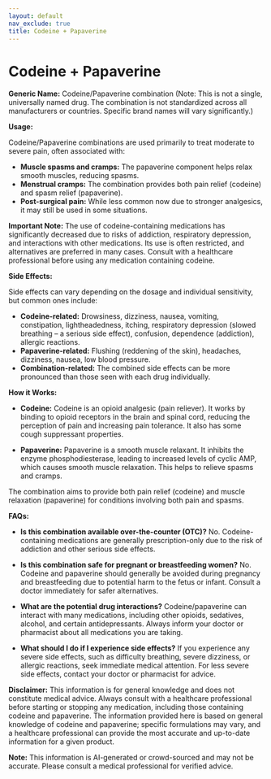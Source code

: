```yaml
---
layout: default
nav_exclude: true
title: Codeine + Papaverine
---
```


# Codeine + Papaverine

**Generic Name:** Codeine/Papaverine combination (Note:  This is not a single, universally named drug.  The combination is not standardized across all manufacturers or countries.  Specific brand names will vary significantly.)

**Usage:**

Codeine/Papaverine combinations are used primarily to treat moderate to severe pain, often associated with:

* **Muscle spasms and cramps:** The papaverine component helps relax smooth muscles, reducing spasms.
* **Menstrual cramps:** The combination provides both pain relief (codeine) and spasm relief (papaverine).
* **Post-surgical pain:**  While less common now due to stronger analgesics, it may still be used in some situations.

**Important Note:**  The use of codeine-containing medications has significantly decreased due to risks of addiction, respiratory depression, and interactions with other medications.  Its use is often restricted, and alternatives are preferred in many cases.  Consult with a healthcare professional before using any medication containing codeine.


**Side Effects:**

Side effects can vary depending on the dosage and individual sensitivity, but common ones include:

* **Codeine-related:**  Drowsiness, dizziness, nausea, vomiting, constipation, lightheadedness, itching, respiratory depression (slowed breathing – a serious side effect), confusion, dependence (addiction), allergic reactions.
* **Papaverine-related:** Flushing (reddening of the skin), headaches, dizziness, nausea, low blood pressure.
* **Combination-related:** The combined side effects can be more pronounced than those seen with each drug individually.

**How it Works:**

* **Codeine:**  Codeine is an opioid analgesic (pain reliever). It works by binding to opioid receptors in the brain and spinal cord, reducing the perception of pain and increasing pain tolerance. It also has some cough suppressant properties.

* **Papaverine:** Papaverine is a smooth muscle relaxant.  It inhibits the enzyme phosphodiesterase, leading to increased levels of cyclic AMP, which causes smooth muscle relaxation. This helps to relieve spasms and cramps.

The combination aims to provide both pain relief (codeine) and muscle relaxation (papaverine) for conditions involving both pain and spasms.


**FAQs:**

* **Is this combination available over-the-counter (OTC)?**  No.  Codeine-containing medications are generally prescription-only due to the risk of addiction and other serious side effects.

* **Is this combination safe for pregnant or breastfeeding women?** No.  Codeine and papaverine should generally be avoided during pregnancy and breastfeeding due to potential harm to the fetus or infant.  Consult a doctor immediately for safer alternatives.

* **What are the potential drug interactions?**  Codeine/papaverine can interact with many medications, including other opioids, sedatives, alcohol, and certain antidepressants.  Always inform your doctor or pharmacist about all medications you are taking.

* **What should I do if I experience side effects?**  If you experience any severe side effects, such as difficulty breathing, severe dizziness, or allergic reactions, seek immediate medical attention. For less severe side effects, contact your doctor or pharmacist for advice.


**Disclaimer:** This information is for general knowledge and does not constitute medical advice. Always consult with a healthcare professional before starting or stopping any medication, including those containing codeine and papaverine.  The information provided here is based on general knowledge of codeine and papaverine; specific formulations may vary, and a healthcare professional can provide the most accurate and up-to-date information for a given product.


**Note:** This information is AI-generated or crowd-sourced and may not be accurate. Please consult a medical professional for verified advice.